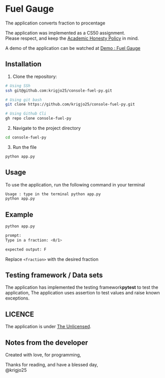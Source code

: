 # Fuel Gauge
The application converts fraction to procentage

The application was implemented as a CS50 assignment.<br>
Please respect, and keep the [Academic Honesty Policy](https://cs50.harvard.edu/x/2023/honesty/) in mind.

A demo of the application can be watched at [Demo : Fuel Gauge](https://cs50.harvard.edu/python/2022/psets/3/fuel/)


## Installation
1. Clone the repository:
```sh
# Using SSh 
ssh git@github.com:krigjo25/console-fuel-py.git

# Using git bash
git clone https://github.com/krigjo25/console-fuel-py.git

# Using Github Cli
gh repo clone console-fuel-py
```

2. Navigate to the project directory
```sh
cd console-fuel-py
```

3. Run the file
```sh
python app.py
```

##  Usage
To use the application, run the following command in your terminal

```sh
Usage : type in the terminal python app.py
python app.py 
```

## Example
```sh
python app.py

prompt:
Type in a fraction: <0/1>

expected output: F
```
Replace `<fraction>` with the desired fraction

##  Testing framework / Data sets
The application has implemented the testing framework<strong>pytest</strong> to test the application, The application uses assertion to test values and raise known exceptions.

## LICENCE
The application is under [The Unlicensed](./LICENCE).

## Notes from the developer
Created with love, for programming,

Thanks for reading, and have a blessed day,<br>
@krigjo25
